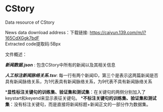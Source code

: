 # CStory
Data resource of CStory

News data download address：下载链接: https://caiyun.139.com/m/i?165CdXGgk7bdF  
Extracted code提取码:5Bpx  

文件概述：

***新闻数据.json*** : 包含CStory中所有的新闻以及其相关信息

***人工标注新闻脉络关系.tsv***: 每一行有两个新闻ID，第三个是表示这两篇新闻是否具有新闻脉络关系，为1代表具有新闻脉络关系，为9代表不具有新闻脉络关系

***显性标注关键句的训练集、验证集和测试集**：在关键句的两侧分别加入了keystart和keyend来显示表征关键句。
***不标注关键句的训练集、验证集和测试集**：没有标注关键句，而是直接将新闻标题+新闻正文的一部分作为数据集。

